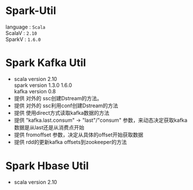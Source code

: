 # Spark-Util 

language : `Scala` <br>
ScalaV   : `2.10` <br>
SparkV   : `1.6.0` <br>
 # Spark Kafka Util <br>
 * scala version 2.10 <br>
 spark version 1.3.0 1.6.0 <br>
 kafka version 0.8 <br>
 * 提供 对外的 ssc创建Dstream的方法。
 * 提供 对外的 ssc利用conf创建Dstream的方法
 * 提供 使用direct方式读取kafka数据的方法
 * 提供 "kafka.last.consum" -> "last"/"consum" 参数，来动态决定获取kafka数据是从last还是从消费点开始
 * 提供 fromoffset 参数，决定从具体的offset开始获取数据
 * 提供 rdd的更新kafka offsets到zookeeper的方法

 # Spark Hbase Util <br>
 * scala version 2.10 <br>


